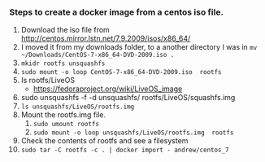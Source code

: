 ### Steps to create a docker image from a centos iso file.

1. Download the iso file from http://centos.mirror.lstn.net/7.9.2009/isos/x86_64/
1. I moved it from my downloads folder, to a another directory I was in `mv  ~/Downloads/CentOS-7-x86_64-DVD-2009.iso .`
1. `mkidr rootfs unsquashfs`
1. `sudo mount -o loop CentOS-7-x86_64-DVD-2009.iso  rootfs`
1. ls rootfs/LiveOS
    * https://fedoraproject.org/wiki/LiveOS_image
1. sudo unsquashfs -f -d unsquashfs/ rootfs/LiveOS/squashfs.img 
1. `ls unsquashfs/LiveOS/rootfs.img`
1. Mount the rootfs.img file.
    1. `sudo umount rootfs`
    1. `sudo mount -o loop unsquashfs/LiveOS/rootfs.img  rootfs`
1. Check the contents of rootfs and see a filesystem
1. `sudo tar -C rootfs -c . | docker import - andrew/centos_7`
